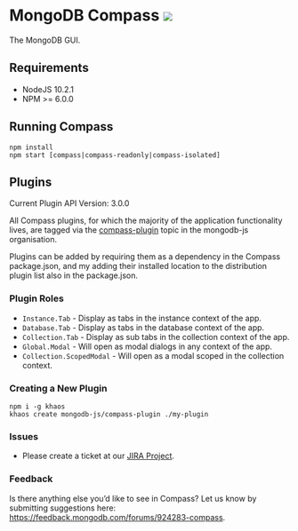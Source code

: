 # MongoDB Compass [![][travis_img]][travis_url]

The MongoDB GUI.

## Requirements

- NodeJS 10.2.1
- NPM >= 6.0.0

## Running Compass

```shell
npm install
npm start [compass|compass-readonly|compass-isolated]
```

## Plugins

Current Plugin API Version: 3.0.0

All Compass plugins, for which the majority of the application functionality
lives, are tagged via the [compass-plugin](https://github.com/search?q=topic%3Acompass-plugin+org%3Amongodb-js&type=Repositories) topic in the mongodb-js organisation.

Plugins can be added by requiring them as a dependency in the Compass package.json,
and my adding their installed location to the distribution plugin list also in the
package.json.

### Plugin Roles

- `Instance.Tab` - Display as tabs in the instance context of the app.
- `Database.Tab` - Display as tabs in the database context of the app.
- `Collection.Tab` - Display as sub tabs in the collection context of the app.
- `Global.Modal` - Will open as modal dialogs in any context of the app.
- `Collection.ScopedModal` - Will open as a modal scoped in the collection context.

### Creating a New Plugin

```shell
npm i -g khaos
khaos create mongodb-js/compass-plugin ./my-plugin
```

### Issues

- Please create a ticket at our [JIRA Project](https://jira.mongodb.org/browse/COMPASS).

### Feedback

Is there anything else you’d like to see in Compass? Let us know by submitting suggestions here: https://feedback.mongodb.com/forums/924283-compass.

[travis_img]: https://travis-ci.org/mongodb-js/compass.svg
[travis_url]: https://travis-ci.org/mongodb-js/compass
